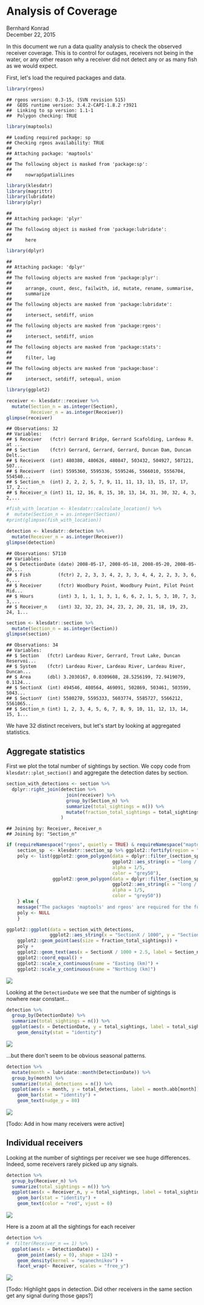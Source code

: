 # Analysis of Coverage
Bernhard Konrad  
December 22, 2015  

In this document we run a data quality analysis to check the observed receiver coverage. This is to control for outages, receivers not being in the water, or any other reason why a receiver did not detect any or as many fish as we would expect.

First, let's load the required packages and data.


```r
library(rgeos)
```

```
## rgeos version: 0.3-15, (SVN revision 515)
##  GEOS runtime version: 3.4.2-CAPI-1.8.2 r3921 
##  Linking to sp version: 1.1-1 
##  Polygon checking: TRUE
```

```r
library(maptools)
```

```
## Loading required package: sp
## Checking rgeos availability: TRUE
## 
## Attaching package: 'maptools'
## 
## The following object is masked from 'package:sp':
## 
##     nowrapSpatialLines
```

```r
library(klesdatr)
library(magrittr)
library(lubridate)
library(plyr)
```

```
## 
## Attaching package: 'plyr'
## 
## The following object is masked from 'package:lubridate':
## 
##     here
```

```r
library(dplyr)
```

```
## 
## Attaching package: 'dplyr'
## 
## The following objects are masked from 'package:plyr':
## 
##     arrange, count, desc, failwith, id, mutate, rename, summarise,
##     summarize
## 
## The following objects are masked from 'package:lubridate':
## 
##     intersect, setdiff, union
## 
## The following objects are masked from 'package:rgeos':
## 
##     intersect, setdiff, union
## 
## The following objects are masked from 'package:stats':
## 
##     filter, lag
## 
## The following objects are masked from 'package:base':
## 
##     intersect, setdiff, setequal, union
```

```r
library(ggplot2)

receiver <- klesdatr::receiver %>% 
  mutate(Section_n = as.integer(Section),
         Receiver_n = as.integer(Receiver))
glimpse(receiver)
```

```
## Observations: 32
## Variables:
## $ Receiver   (fctr) Gerrard Bridge, Gerrard Scafolding, Lardeau R. at ...
## $ Section    (fctr) Gerrard, Gerrard, Gerrard, Duncan Dam, Duncan Delt...
## $ ReceiverX  (int) 480380, 480626, 480847, 503432, 504927, 507121, 507...
## $ ReceiverY  (int) 5595360, 5595336, 5595246, 5566010, 5556704, 554540...
## $ Section_n  (int) 2, 2, 2, 5, 7, 9, 11, 11, 13, 13, 15, 17, 17, 17, 2...
## $ Receiver_n (int) 11, 12, 16, 8, 15, 10, 13, 14, 31, 30, 32, 4, 3, 2,...
```

```r
#fish_with_location <- klesdatr::calculate_location() %>%
#  mutate(Section_n = as.integer(Section))
#print(glimpse(fish_with_location))

detection <- klesdatr::detection %>% 
  mutate(Receiver_n = as.integer(Receiver))
glimpse(detection)
```

```
## Observations: 57110
## Variables:
## $ DetectionDate (date) 2008-05-17, 2008-05-18, 2008-05-20, 2008-05-20,...
## $ Fish          (fctr) 2, 2, 3, 3, 4, 2, 3, 3, 4, 4, 2, 2, 3, 3, 6, 6,...
## $ Receiver      (fctr) Woodbury Point, Woodbury Point, Pilot Point Mid...
## $ Hours         (int) 3, 1, 1, 1, 3, 1, 6, 6, 2, 1, 5, 3, 10, 7, 3, 3,...
## $ Receiver_n    (int) 32, 32, 23, 24, 23, 2, 20, 21, 18, 19, 23, 24, 1...
```

```r
section <- klesdatr::section %>%
  mutate(Section_n = as.integer(Section))
glimpse(section)
```

```
## Observations: 34
## Variables:
## $ Section   (fctr) Lardeau River, Gerrard, Trout Lake, Duncan Reservoi...
## $ System    (fctr) Lardeau River, Lardeau River, Lardeau River, Duncan...
## $ Area      (dbl) 3.2030167, 0.0309608, 28.5256199, 72.9419079, 0.1124...
## $ SectionX  (int) 494546, 480564, 469091, 502869, 503461, 503599, 5043...
## $ SectionY  (int) 5580270, 5595333, 5603774, 5585727, 5566212, 5561065...
## $ Section_n (int) 1, 2, 3, 4, 5, 6, 7, 8, 9, 10, 11, 12, 13, 14, 15, 1...
```


We have 32 distinct receivers, but let's start by looking at aggregated statistics.


## Aggregate statistics

First we plot the total number of sightings by section. We copy code from `klesdatr::plot_section()` and aggregate the detection dates by section.


```r
section_with_detections <- section %>% 
  dplyr::right_join(detection %>%
                      join(receiver) %>% 
                      group_by(Section_n) %>% 
                      summarize(total_sightings = n()) %>% 
                      mutate(fraction_total_sightings = total_sightings/sum(total_sightings))
                    )
```

```
## Joining by: Receiver, Receiver_n
## Joining by: "Section_n"
```

```r
if (requireNamespace("rgeos", quietly = TRUE) & requireNamespace("maptools", quietly = TRUE)) {
    section_sp  <- klesdatr::section_sp %>% ggplot2::fortify(region = "Section")
    poly <- list(ggplot2::geom_polygon(data = dplyr::filter_(section_sp, ~!hole),
                                       ggplot2::aes_string(x = "long / 1000", y = "lat / 1000", group = "id"),
                                       alpha = 1/5,
                                       color = "grey50"),
                 ggplot2::geom_polygon(data = dplyr::filter_(section_sp, ~!hole),
                                       ggplot2::aes_string(x = "long / 1000", y = "lat / 1000", group = "id"),
                                       alpha = 1/5,
                                       color = "grey50"))
    } else {
    message("The packages 'maptools' and rgeos' are required for the full version of this spatial plot.")
    poly <- NULL
    }

ggplot2::ggplot(data = section_with_detections,
                ggplot2::aes_string(x = "SectionX / 1000", y = "SectionY / 1000")) +
    ggplot2::geom_point(aes(size = fraction_total_sightings)) +
    poly + 
    ggplot2::geom_text(aes(x = SectionX / 1000 + 2.5, label = Section_n), color = "blue", nudge_x = 2, size = 6) +
    ggplot2::coord_equal() +
    ggplot2::scale_x_continuous(name = "Easting (km)") +
    ggplot2::scale_y_continuous(name = "Northing (km)")
```

![](coverage_analysis_files/figure-html/unnamed-chunk-2-1.png) 


Looking at the `DetectionDate` we see that the number of sightings is nowhere near constant...


```r
detection %>% 
  group_by(DetectionDate) %>% 
  summarize(total_sightings = n()) %>% 
  ggplot(aes(x = DetectionDate, y = total_sightings, label = total_sightings)) +
    geom_density(stat = "identity")
```

![](coverage_analysis_files/figure-html/unnamed-chunk-3-1.png) 

...but there don't seem to be obvious seasonal patterns.


```r
detection %>% 
  mutate(month = lubridate::month(DetectionDate)) %>% 
  group_by(month) %>% 
  summarize(total_detections = n()) %>% 
  ggplot(aes(x = month, y = total_detections, label = month.abb[month])) +
    geom_bar(stat = "identity") +
    geom_text(nudge_y = 80)
```

![](coverage_analysis_files/figure-html/unnamed-chunk-4-1.png) 

[Todo: Add in how many receivers were active]


## Individual receivers

Looking at the number of sightings per receiver we see huge differences. Indeed, some receivers rarely picked up any signals.


```r
detection %>% 
  group_by(Receiver_n) %>% 
  summarize(total_sightings = n()) %>% 
  ggplot(aes(x = Receiver_n, y = total_sightings, label = total_sightings)) +
    geom_bar(stat = "identity") +
    geom_text(color = "red", vjust = 0)
```

![](coverage_analysis_files/figure-html/unnamed-chunk-5-1.png) 

Here is a zoom at all the sightings for each receiver


```r
detection %>% 
#  filter(Receiver_n == 1) %>% 
  ggplot(aes(x = DetectionDate)) + 
    geom_point(aes(y = 0), shape = 124) +
    geom_density(kernel = "epanechnikov") +
    facet_wrap(~ Receiver, scales = "free_y")
```

![](coverage_analysis_files/figure-html/unnamed-chunk-6-1.png) 


[Todo: Highlight gaps in detection. Did other receivers in the same section get any signal during those gaps?]
